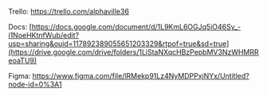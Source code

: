 Trello: https://trello.com/alphaville36

Docs:   [https://docs.google.com/document/d/1L9KmL6OGJq5iO46Sy_-i1NoeHKtnfWub/edit?usp=sharing&ouid=117892389055651203329&rtpof=true&sd=true](https://drive.google.com/drive/folders/1LiStaNXqcHBzPepbMV3NzWHMRReoaTU9)

Figma: https://www.figma.com/file/lRMekp91Lz4NyMDPPxjNYx/Untitled?node-id=0%3A1
